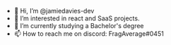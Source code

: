 - 👋 Hi, I’m @jamiedavies-dev
- 👀 I’m interested in react and SaaS projects.
- 🌱 I’m currently studying a Bachelor's degree
- 📫 How to reach me on discord: FragAverage#0451

<!---
jamiedavies-dev/jamiedavies-dev is a ✨ special ✨ repository because its `README.md` (this file) appears on your GitHub profile.
You can click the Preview link to take a look at your changes.
--->
